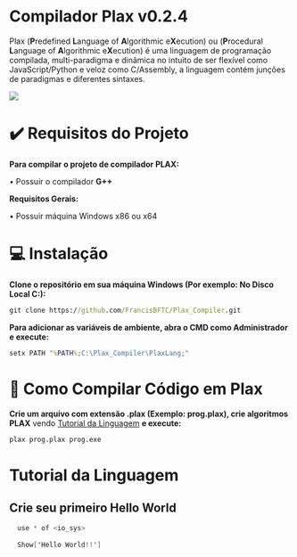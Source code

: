 # Compilador Plax v0.2.4

Plax (**P**redefined **L**anguage of **A**lgorithmic e**X**ecution) ou (**P**rocedural **L**anguage of **A**lgorithmic e**X**ecution) é uma linguagem de programação compilada, multi-paradigma e dinâmica no intuito de ser flexível como JavaScript/Python e veloz como C/Assembly, a linguagem contém junções de paradigmas e diferentes sintaxes.

<img src="https://imgur.com/huBWl6V.png">

# ✔️ Requisitos do Projeto
  
**Para compilar o projeto de compilador PLAX:**
 
 • Possuir o compilador **G++**
    
**Requisitos Gerais:**
      
 • Possuir máquina Windows x86 ou x64
    
# 💻 Instalação

**Clone o repositório em sua máquina Windows (Por exemplo: No Disco Local C:):**
```bat
git clone https://github.com/FrancisBFTC/Plax_Compiler.git
```

**Para adicionar as variáveis de ambiente, abra o CMD como Administrador e execute:**
```bat
setx PATH "%PATH%;C:\Plax_Compiler\PlaxLang;"
```

# 📜 Como Compilar Código em Plax

**Crie um arquivo com extensão .plax (Exemplo: prog.plax), crie algoritmos PLAX** vendo <a href="#tutorial">Tutorial da Linguagem</a> **e execute:**
```bat
plax prog.plax prog.exe
```

<a name="tutorial"></a>
# Tutorial da Linguagem

  ## Crie seu primeiro Hello World
  
  ```cs
    use * of <io_sys>
    
    Show['Hello World!!']
  ```




